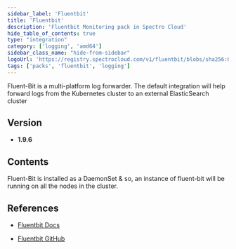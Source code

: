 ```yaml
---
sidebar_label: 'Fluentbit'
title: 'Fluentbit'
description: 'Fluentbit Monitoring pack in Spectro Cloud'
hide_table_of_contents: true
type: "integration"
category: ['logging', 'amd64']
sidebar_class_name: "hide-from-sidebar"
logoUrl: 'https://registry.spectrocloud.com/v1/fluentbit/blobs/sha256:012fbab20e3427b6c1f6a73d2ea0b4cc43cf60991774c4800ddf3e23c4b64544?type=image/png'
tags: ['packs', 'fluentbit', 'logging']
---
```


Fluent-Bit is a multi-platform log forwarder. The default integration will help forward logs from the Kubernetes cluster to an external ElasticSearch cluster

## Version

* **1.9.6**

## Contents

Fluent-Bit is installed as a DaemonSet & so, an instance of fluent-bit will be running on all the nodes in the cluster.

## References

- [Fluentbit Docs](https://docs.fluentbit.io/manual)


- [Fluentbit GitHub](https://github.com/fluent/fluent-bit)
